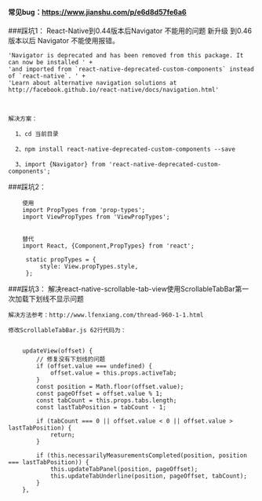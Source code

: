 ####  常见bug：https://www.jianshu.com/p/e6d8d57fe6a6
###踩坑1：
    React-Native到0.44版本后Navigator 不能用的问题
    新升级  到0.46版本以后 Navigator 不能使用报错。
    
    'Navigator is deprecated and has been removed from this package. It can now be installed ' +
    'and imported from `react-native-deprecated-custom-components` instead of `react-native`. ' +
    'Learn about alternative navigation solutions at http://facebook.github.io/react-native/docs/navigation.html'
    
     
    
    解决方案：
    
      1、cd 当前目录
    
      2、npm install react-native-deprecated-custom-components --save
    
      3、import {Navigator} from 'react-native-deprecated-custom-components';
      
###踩坑2：


        使用
        import PropTypes from 'prop-types';
        import ViewPropTypes from 'ViewPropTypes';
        
        
        替代
        import React, {Component,PropTypes} from 'react';
        
         static propTypes = {
             style: View.propTypes.style,
         };


###踩坑3：
    解决react-native-scrollable-tab-view使用ScrollableTabBar第一次加载下划线不显示问题
    
    解决方法参考：http://www.lfenxiang.com/thread-960-1-1.html
    
    修改ScrollableTabBar.js 62行代码为：
    
    
        updateView(offset) {
            // 修复没有下划线的问题
            if (offset.value === undefined) {
                offset.value = this.props.activeTab;
            }
            const position = Math.floor(offset.value);
            const pageOffset = offset.value % 1;
            const tabCount = this.props.tabs.length;
            const lastTabPosition = tabCount - 1;

            if (tabCount === 0 || offset.value < 0 || offset.value > lastTabPosition) {
                return;
            }

            if (this.necessarilyMeasurementsCompleted(position, position === lastTabPosition)) {
                this.updateTabPanel(position, pageOffset);
                this.updateTabUnderline(position, pageOffset, tabCount);
            }
        },
